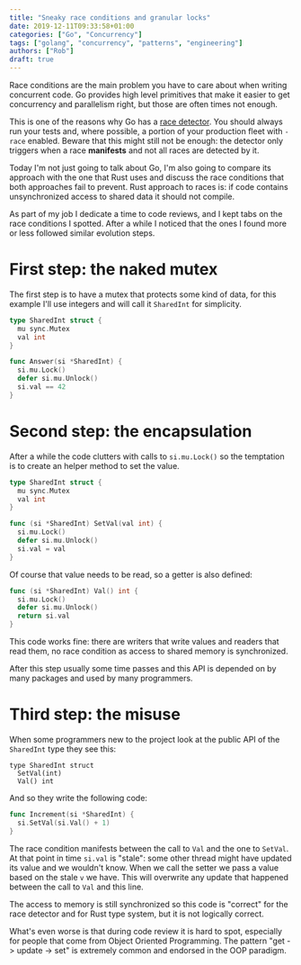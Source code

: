 ```yaml
---
title: "Sneaky race conditions and granular locks"
date: 2019-12-11T09:33:58+01:00
categories: ["Go", "Concurrency"]
tags: ["golang", "concurrency", "patterns", "engineering"]
authors: ["Rob"]
draft: true
---
```


Race conditions are the main problem you have to care about when writing concurrent code. Go provides high level primitives that make it easier to get concurrency and parallelism right, but those are often times not enough.

This is one of the reasons why Go has a [race detector](https://blog.golang.org/race-detector). You should always run your tests and, where possible, a portion of your production fleet with `-race` enabled. Beware that this might still not be enough: the detector only triggers when a race **manifests** and not all races are detected by it.

Today I'm not just going to talk about Go, I'm also going to compare its approach with the one that Rust uses and discuss the race conditions that both approaches fail to prevent. Rust approach to races is: if code contains unsynchronized access to shared data it should not compile.

As part of my job I dedicate a time to code reviews, and I kept tabs on the race conditions I spotted. After a while I noticed that the ones I found more or less followed similar evolution steps.

# First step: the naked mutex
The first step is to have a mutex that protects some kind of data, for this example I'll use integers and will call it `SharedInt` for simplicity.

```go
type SharedInt struct {
  mu sync.Mutex
  val int
}

func Answer(si *SharedInt) {
  si.mu.Lock()
  defer si.mu.Unlock()
  si.val == 42
}
```

# Second step: the encapsulation
After a while the code clutters with calls to `si.mu.Lock()` so the temptation is to create an helper method to set the value.

```go
type SharedInt struct {
  mu sync.Mutex
  val int
}

func (si *SharedInt) SetVal(val int) {
  si.mu.Lock()
  defer si.mu.Unlock()
  si.val = val
}
```

Of course that value needs to be read, so a getter is also defined:
```go
func (si *SharedInt) Val() int {
  si.mu.Lock()
  defer si.mu.Unlock()
  return si.val
}
```

This code works fine: there are writers that write values and readers that read them, no race condition as access to shared memory is synchronized.

After this step usually some time passes and this API is depended on by many packages and used by many programmers.

# Third step: the misuse
When some programmers new to the project look at the public API of the `SharedInt` type they see this:
```
type SharedInt struct
  SetVal(int)
  Val() int
```
And so they write the following code:
```go
func Increment(si *SharedInt) {
  si.SetVal(si.Val() + 1)
}
```
The race condition manifests between the call to `Val` and the one to `SetVal`.
At that point in time `si.val` is "stale": some other thread might have updated its value and we wouldn't know.  When we call the setter we pass a value based on the stale `v` we have. This will overwrite any update that happened between the call to `Val` and this line.

The access to memory is still synchronized so this code is "correct" for the race detector and for Rust type system, but it is not logically correct.

What's even worse is that during code review it is hard to spot, especially for people that come from Object Oriented Programming. The pattern "get -> update -> set" is extremely common and endorsed in the OOP paradigm.

